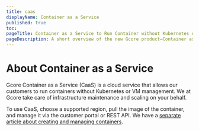 ```yaml
---
title: caas
displayName: Container as a Service
published: true
toc:
pageTitle: Container as a Service to Run Container without Kubernetes or VM | Gcore
pageDescription: A short overview of the new Gcore product—Container as a Service.
---
```

# About Container as a Service 

Gcore Container as a Service (CaaS) is a cloud service that allows our customers to run containers without Kubernetes or VM management. We at Gcore take care of infrastructure maintenance and scaling on your behalf.  

To use CaaS, choose a supported region, pull the image of the container, and manage it via the customer portal or REST API. We have a <a href="https://gcore.com/docs/cloud/caas/manage-containers" target="_blank">separate article about creating and managing containers</a>.   